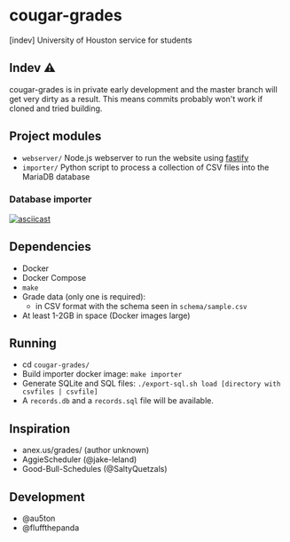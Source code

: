 # cougar-grades
[indev] University of Houston service for students

## Indev ⚠
cougar-grades is in private early development and the master branch will get very dirty as a result. This means commits probably won't work if cloned and tried building.

## Project modules
- `webserver/` Node.js webserver to run the website using [fastify](https://github.com/fastify/fastify/)
- `importer/` Python script to process a collection of CSV files into the MariaDB database

### Database importer
[![asciicast](https://asciinema.org/a/Zwi2Z32YH0fvR4VQjhRgZ4JVX.svg)](https://asciinema.org/a/Zwi2Z32YH0fvR4VQjhRgZ4JVX)

<!-- ### Webserver
 [![webserver](https://thumbs.gfycat.com/ShimmeringEverlastingIbis-size_restricted.gif)](https://gfycat.com/shimmeringeverlastingibis) -->

## Dependencies
- Docker
- Docker Compose
- `make`
- Grade data (only one is required):
    - in CSV format with the schema seen in `schema/sample.csv`
- At least 1-2GB in space (Docker images large)

## Running
- cd `cougar-grades/`
- Build importer docker image: `make importer`
- Generate SQLite and SQL files: `./export-sql.sh load [directory with csvfiles | csvfile]`
- A `records.db` and a `records.sql` file will be available.

## Inspiration
- anex.us/grades/ (author unknown)
- AggieScheduler (@jake-leland)
- Good-Bull-Schedules (@SaltyQuetzals)

## Development
- @au5ton
- @fluffthepanda
